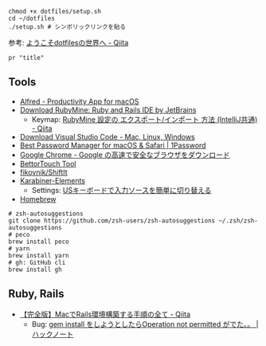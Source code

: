 ```shell
chmod +x dotfiles/setup.sh
cd ~/dotfiles
./setup.sh # シンボリックリンクを貼る
```

参考: [ようこそdotfilesの世界へ - Qiita](https://qiita.com/yutakatay/items/c6c7584d9795799ee164)

```shell
pr "title"
```

## Tools

- [Alfred - Productivity App for macOS](https://www.alfredapp.com/)
- [Download RubyMine: Ruby and Rails IDE by JetBrains](https://www.jetbrains.com/ruby/download/#section=mac)
  - Keymap: [RubyMine 設定の エクスポート/インポート 方法 (IntelliJ共通) - Qiita](https://qiita.com/k-waragai/items/2922fe32b898d670393d#how-to-github%E3%81%AB%E7%99%BB%E9%8C%B2%E3%81%97%E5%8B%9D%E6%89%8B%E3%81%ABsync%E3%81%95%E3%81%9B%E3%82%8B)
- [Download Visual Studio Code - Mac, Linux, Windows](https://code.visualstudio.com/download)
- [Best Password Manager for macOS & Safari | 1Password](https://1password.com/downloads/mac/)
- [Google Chrome - Google の高速で安全なブラウザをダウンロード](https://www.google.com/chrome/)
- [BettorTouch Tool](https://folivora.ai/)
- [fikovnik/ShiftIt](https://github.com/fikovnik/ShiftIt/releases)
- [Karabiner-Elements](https://karabiner-elements.pqrs.org/)
  - Settings: [USキーボードで入力ソースを簡単に切り替える](https://zenn.dev/takeucheese/articles/1ee9b7e09c26fd)
- [Homebrew](https://brew.sh/index_ja)

```shell
# zsh-autosuggestions
git clone https://github.com/zsh-users/zsh-autosuggestions ~/.zsh/zsh-autosuggestions
# peco
brew install peco
# yarn
brew install yarn
# gh: GitHub cli 
brew install gh
```

## Ruby, Rails

- [【完全版】MacでRails環境構築する手順の全て - Qiita](https://qiita.com/kodai_0122/items/56168eaec28eb7b1b93b)
  - Bug: [gem install をしようとしたらOperation not permitted がでた。。 | ハックノート](https://hacknote.jp/archives/28037/)